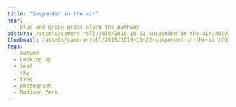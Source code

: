 ```yaml
---
title: "Suspended in the air"
near:
  - Blue and green grass along the pathway
picture: /assets/camera-roll/2019/2019-10-22-suspended-in-the-air/20191022_192920614_iOS.jpg
thumbnail: /assets/camera-roll/2019/2019-10-22-suspended-in-the-air/20191022_192920614_iOS-thumbnail.jpg
tags:
  - Autumn
  - Looking Up
  - leaf
  - sky
  - tree
  - photograph  
  - Madison Park
---
```

